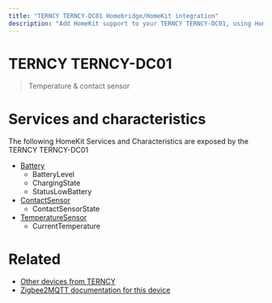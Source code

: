 ```yaml
---
title: "TERNCY TERNCY-DC01 Homebridge/HomeKit integration"
description: "Add HomeKit support to your TERNCY TERNCY-DC01, using Homebridge, Zigbee2MQTT and homebridge-z2m."
---
```

<!---
This file has been GENERATED using src/docgen/docgen.ts
DO NOT EDIT THIS FILE MANUALLY!
-->
# TERNCY TERNCY-DC01
> Temperature & contact sensor 


# Services and characteristics
The following HomeKit Services and Characteristics are exposed by
the TERNCY TERNCY-DC01

* [Battery](../../battery.md)
  * BatteryLevel
  * ChargingState
  * StatusLowBattery
* [ContactSensor](../../sensors.md)
  * ContactSensorState
* [TemperatureSensor](../../sensors.md)
  * CurrentTemperature


# Related
* [Other devices from TERNCY](../index.md#terncy)
* [Zigbee2MQTT documentation for this device](https://www.zigbee2mqtt.io/devices/TERNCY-DC01.html)